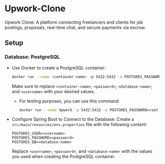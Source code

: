 # Upwork-Clone
Upwork Clone: A platform connecting freelancers and clients for job postings, proposals, real-time chat, and secure payments via escrow.

## Setup
### Database: PostgreSQL
- Use Docker to create a PostgreSQL container:
    ```bash
    docker run --name <container-name> -p 5432:5432 -e POSTGRES_PASSWORD=<password> -e POSTGRES_DB=<database-name> -e POSTGRES_USER=<username> -d postgres
    ```
  Make sure to replace `<container-name>`, `<password>`, `<database-name>`, and `<username>` with your desired values.
  - For testing purposes, you can use this command:
    ```bash
    docker run --name Upwork -p 5432:5432 -e POSTGRES_PASSWORD=root -e POSTGRES_DB=upwork -e POSTGRES_USER=postgres -d postgres
    ```

- Configure Spring Boot to Connect to the Database:
   Create a `src/main/resources/env.properties` file with the following content:
    ```properties
   POSTGRES_USER=<username>
   POSTGRES_PASSWORD=<password>
   POSTGRES_DB=<database-name>
    ```
    Replace `<username>`, `<password>`, and `<database-name>` with the values you used when creating the PostgreSQL container.